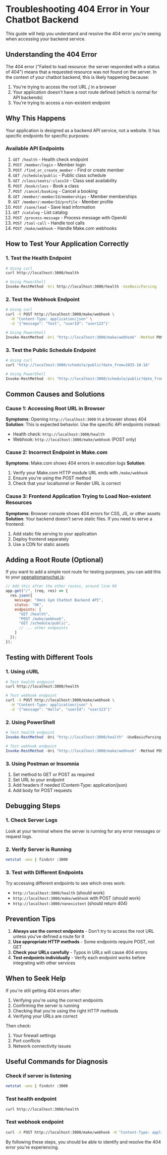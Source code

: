 # Troubleshooting 404 Error in Your Chatbot Backend

This guide will help you understand and resolve the 404 error you're seeing when accessing your backend service.

## Understanding the 404 Error

The 404 error ("Failed to load resource: the server responded with a status of 404") means that a requested resource was not found on the server. In the context of your chatbot backend, this is likely happening because:

1. You're trying to access the root URL [/](file://c:\Users\CH\Downloads\openaitomanychat\HOW_TO_CONNECT_TO_MAKE.md) in a browser
2. Your application doesn't have a root route defined (which is normal for API backends)
3. You're trying to access a non-existent endpoint

## Why This Happens

Your application is designed as a backend API service, not a website. It has specific endpoints for specific purposes:

### Available API Endpoints
1. `GET /health` - Health check endpoint
2. `POST /member/login` - Member login
3. `POST /find_or_create_member` - Find or create member
4. `GET /schedule/public` - Public class schedule
5. `GET /class/seats/:classId` - Class seat availability
6. `POST /book/class` - Book a class
7. `POST /cancel/booking` - Cancel a booking
8. `GET /member/:memberId/memberships` - Member memberships
9. `GET /member/:memberId/profile` - Member profile
10. `POST /save/lead` - Save lead information
11. `GET /catalog` - List catalog
12. `POST /process-message` - Process message with OpenAI
13. `POST /tool-call` - Handle tool calls
14. `POST /make/webhook` - Handle Make.com webhooks

## How to Test Your Application Correctly

### 1. Test the Health Endpoint
```bash
# Using curl
curl http://localhost:3000/health

# Using PowerShell
Invoke-RestMethod -Uri http://localhost:3000/health -UseBasicParsing
```

### 2. Test the Webhook Endpoint
```bash
# Using curl
curl -X POST http://localhost:3000/make/webhook \
  -H "Content-Type: application/json" \
  -d '{"message": "Test", "userId": "user123"}'

# Using PowerShell
Invoke-RestMethod -Uri "http://localhost:3000/make/webhook" -Method POST -ContentType "application/json" -Body '{"message": "Test", "userId": "user123"}'
```

### 3. Test the Public Schedule Endpoint
```bash
# Using curl
curl "http://localhost:3000/schedule/public?date_from=2025-10-16"

# Using PowerShell
Invoke-RestMethod -Uri "http://localhost:3000/schedule/public?date_from=2025-10-16" -UseBasicParsing
```

## Common Causes and Solutions

### Cause 1: Accessing Root URL in Browser
**Symptoms**: Opening `http://localhost:3000` in a browser shows 404
**Solution**: This is expected behavior. Use the specific API endpoints instead:
- Health check: `http://localhost:3000/health`
- Webhook: `http://localhost:3000/make/webhook` (POST only)

### Cause 2: Incorrect Endpoint in Make.com
**Symptoms**: Make.com shows 404 errors in execution logs
**Solution**: 
1. Verify your Make.com HTTP module URL ends with `/make/webhook`
2. Ensure you're using the POST method
3. Check that your localtunnel or Render URL is correct

### Cause 3: Frontend Application Trying to Load Non-existent Resources
**Symptoms**: Browser console shows 404 errors for CSS, JS, or other assets
**Solution**: Your backend doesn't serve static files. If you need to serve a frontend:
1. Add static file serving to your application
2. Deploy frontend separately
3. Use a CDN for static assets

## Adding a Root Route (Optional)

If you want to add a simple root route for testing purposes, you can add this to your [openaitomanychat.js](file:///c%3A/Users/CH/Downloads/openaitomanychat/openaitomanychat.js):

```javascript
// Add this after the other routes, around line 90
app.get("/", (req, res) => {
  res.json({ 
    message: "Omni Gym Chatbot Backend API", 
    status: "OK",
    endpoints: [
      "GET /health",
      "POST /make/webhook",
      "GET /schedule/public",
      // ... other endpoints
    ]
  });
});
```

## Testing with Different Tools

### 1. Using cURL
```bash
# Test health endpoint
curl http://localhost:3000/health

# Test webhook endpoint
curl -X POST http://localhost:3000/make/webhook \
  -H "Content-Type: application/json" \
  -d '{"message": "Hello", "userId": "user123"}'
```

### 2. Using PowerShell
```powershell
# Test health endpoint
Invoke-RestMethod -Uri "http://localhost:3000/health" -UseBasicParsing

# Test webhook endpoint
Invoke-RestMethod -Uri "http://localhost:3000/make/webhook" -Method POST -ContentType "application/json" -Body '{"message": "Hello", "userId": "user123"}'
```

### 3. Using Postman or Insomnia
1. Set method to GET or POST as required
2. Set URL to your endpoint
3. Add headers if needed (Content-Type: application/json)
4. Add body for POST requests

## Debugging Steps

### 1. Check Server Logs
Look at your terminal where the server is running for any error messages or request logs.

### 2. Verify Server is Running
```bash
netstat -ano | findstr :3000
```

### 3. Test with Different Endpoints
Try accessing different endpoints to see which ones work:
- `http://localhost:3000/health` (should work)
- `http://localhost:3000/make/webhook` with POST (should work)
- `http://localhost:3000/nonexistent` (should return 404)

## Prevention Tips

1. **Always use the correct endpoints** - Don't try to access the root URL unless you've defined a route for it
2. **Use appropriate HTTP methods** - Some endpoints require POST, not GET
3. **Check your URLs carefully** - Typos in URLs will cause 404 errors
4. **Test endpoints individually** - Verify each endpoint works before integrating with other services

## When to Seek Help

If you're still getting 404 errors after:
1. Verifying you're using the correct endpoints
2. Confirming the server is running
3. Checking that you're using the right HTTP methods
4. Verifying your URLs are correct

Then check:
1. Your firewall settings
2. Port conflicts
3. Network connectivity issues

## Useful Commands for Diagnosis

### Check if server is listening
```bash
netstat -ano | findstr :3000
```

### Test health endpoint
```bash
curl http://localhost:3000/health
```

### Test webhook endpoint
```bash
curl -X POST http://localhost:3000/make/webhook -H "Content-Type: application/json" -d "{\"message\": \"Test\", \"userId\": \"user123\"}"
```

By following these steps, you should be able to identify and resolve the 404 error you're experiencing.